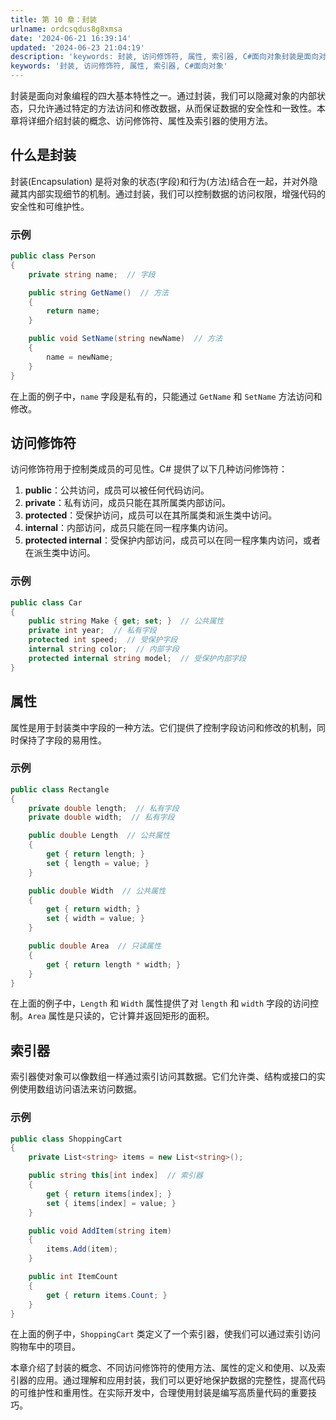```yaml
---
title: 第 10 章：封装
urlname: ordcsqdus8g8xmsa
date: '2024-06-21 16:39:14'
updated: '2024-06-23 21:04:19'
description: 'keywords: 封装, 访问修饰符, 属性, 索引器, C#面向对象封装是面向对象编程的四大基本特性之一。通过封装，我们可以隐藏对象的内部状态，只允许通过特定的方法访问和修改数据，从而保证数据的安全性和一致性。本章将详细介绍封装的概念、访问修饰符、属性及索引器的使用方法。什么是封装封装(E...'
keywords: '封装, 访问修饰符, 属性, 索引器, C#面向对象'
---
```

封装是面向对象编程的四大基本特性之一。通过封装，我们可以隐藏对象的内部状态，只允许通过特定的方法访问和修改数据，从而保证数据的安全性和一致性。本章将详细介绍封装的概念、访问修饰符、属性及索引器的使用方法。

## 什么是封装

封装(Encapsulation) 是将对象的状态(字段)和行为(方法)结合在一起，并对外隐藏其内部实现细节的机制。通过封装，我们可以控制数据的访问权限，增强代码的安全性和可维护性。

### 示例

```csharp
public class Person
{
    private string name;  // 字段

    public string GetName()  // 方法
    {
        return name;
    }

    public void SetName(string newName)  // 方法
    {
        name = newName;
    }
}
```

在上面的例子中，`name` 字段是私有的，只能通过 `GetName` 和 `SetName` 方法访问和修改。

## 访问修饰符

访问修饰符用于控制类成员的可见性。C# 提供了以下几种访问修饰符：

1. **public**：公共访问，成员可以被任何代码访问。
2. **private**：私有访问，成员只能在其所属类内部访问。
3. **protected**：受保护访问，成员可以在其所属类和派生类中访问。
4. **internal**：内部访问，成员只能在同一程序集内访问。
5. **protected internal**：受保护内部访问，成员可以在同一程序集内访问，或者在派生类中访问。

### 示例

```csharp
public class Car
{
    public string Make { get; set; }  // 公共属性
    private int year;  // 私有字段
    protected int speed;  // 受保护字段
    internal string color;  // 内部字段
    protected internal string model;  // 受保护内部字段
}
```

## 属性

属性是用于封装类中字段的一种方法。它们提供了控制字段访问和修改的机制，同时保持了字段的易用性。

### 示例

```csharp
public class Rectangle
{
    private double length;  // 私有字段
    private double width;  // 私有字段

    public double Length  // 公共属性
    {
        get { return length; }
        set { length = value; }
    }

    public double Width  // 公共属性
    {
        get { return width; }
        set { width = value; }
    }

    public double Area  // 只读属性
    {
        get { return length * width; }
    }
}
```

在上面的例子中，`Length` 和 `Width` 属性提供了对 `length` 和 `width` 字段的访问控制。`Area` 属性是只读的，它计算并返回矩形的面积。

## 索引器

索引器使对象可以像数组一样通过索引访问其数据。它们允许类、结构或接口的实例使用数组访问语法来访问数据。

### 示例

```csharp
public class ShoppingCart
{
    private List<string> items = new List<string>();

    public string this[int index]  // 索引器
    {
        get { return items[index]; }
        set { items[index] = value; }
    }

    public void AddItem(string item)
    {
        items.Add(item);
    }

    public int ItemCount
    {
        get { return items.Count; }
    }
}
```

在上面的例子中，`ShoppingCart` 类定义了一个索引器，使我们可以通过索引访问购物车中的项目。



本章介绍了封装的概念、不同访问修饰符的使用方法、属性的定义和使用、以及索引器的应用。通过理解和应用封装，我们可以更好地保护数据的完整性，提高代码的可维护性和重用性。在实际开发中，合理使用封装是编写高质量代码的重要技巧。
